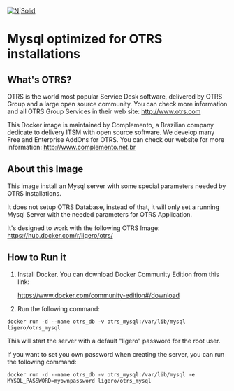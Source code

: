 ﻿[![N|Solid](https://complemento.net.br/wp-content/uploads/2018/02/150px-MySQL.svg_.png)]()

Mysql optimized for OTRS installations
========================

What's OTRS?
------------

OTRS is the world most popular Service Desk software, delivered by OTRS Group and a large open source community. You can check more information and all OTRS Group Services in their web site:
http://www.otrs.com

This Docker image is maintained by Complemento, a Brazilian company dedicate to delivery ITSM with open source software. We develop many Free and Enterprise AddOns for OTRS. You can check our website for more information:
http://www.complemento.net.br

About this Image
----------------
This image install an Mysql server with some special parameters needed by OTRS installations.

It does not setup OTRS Database, instead of that, it will only set a running Mysql Server with the needed parameters for OTRS Application.

It's designed to work with the following OTRS Image:
https://hub.docker.com/r/ligero/otrs/


How to Run it
-------------

 1. Install Docker. You can download Docker Community Edition from this link: 

	https://www.docker.com/community-edition#/download

 2. Run the following command:

`docker run -d --name otrs_db -v otrs_mysql:/var/lib/mysql ligero/otrs_mysql`

This will start the server with a default "ligero" password for the root user.

If you want to set you own password when creating the server, you can run the following command:

`docker run -d --name otrs_db -v otrs_mysql:/var/lib/mysql -e MYSQL_PASSWORD=myownpassword ligero/otrs_mysql`
